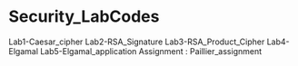 # Security_LabCodes

Lab1-Caesar_cipher
Lab2-RSA_Signature
Lab3-RSA_Product_Cipher
Lab4-Elgamal
Lab5-Elgamal_application
Assignment : Paillier_assignment